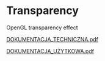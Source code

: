 # Transparency
 OpenGL transparency effect

 
[DOKUMENTACJA_TECHNICZNA.pdf](https://github.com/Hi-Im-Ghost/Transparency/files/14910498/DOKUMENTACJA_TECHNICZNA.pdf)


[DOKUMENTACJA_UŻYTKOWA.pdf](https://github.com/Hi-Im-Ghost/Transparency/files/14910496/DOKUMENTACJA_UZYTKOWA.pdf)
